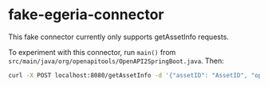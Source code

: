 # fake-egeria-connector

This fake connector currently only supports getAssetInfo requests.

To experiment with this connector, run `main()` from `src/main/java/org/openapitools/OpenAPI2SpringBoot.java`. Then:
```bash
curl -X POST localhost:8080/getAssetInfo -d '{"assetID": "AssetID", "operationType": "read"}' -H "Content-type: application/json"   -H "X-Request-Datacatalog-Cred: QQQ"
```
